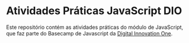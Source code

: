 # Atividades Práticas JavaScript DIO
Este repositório contém as atividades práticas do módulo de JavaScript, que faz parte do Basecamp de Javascript da [Digital Innovation One](https://digitalinnovation.one/).

